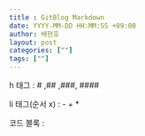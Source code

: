 ```yaml
---
title : GitBlog Markdown
date: YYYY-MM-DD HH:MM:SS +09:00
author: 배현호
layout: post
categories: [""]
tags: [""]
---
```


h 태그 : # ,## ,###, ####

li 태그(순서 x) : - + * 

코드 블록 : 